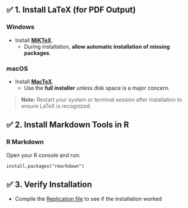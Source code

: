 
## ✅ 1. Install LaTeX (for PDF Output)

### Windows
- Install [**MiKTeX**](https://miktex.org/download).
  - During installation, **allow automatic installation of missing packages**.

### macOS
- Install [**MacTeX**](https://tug.org/mactex/).
  - Use the **full installer** unless disk space is a major concern.

> **Note:** Restart your system or terminal session after installation to ensure LaTeX is recognized.

## ✅ 2. Install Markdown Tools in R

### R Markdown 
Open your R console and run:

`install.packages("rmarkdown")`

## ✅ 3. Verify Installation
- Compile the [Replication file](Replication.Rmd) to see if the installation worked
